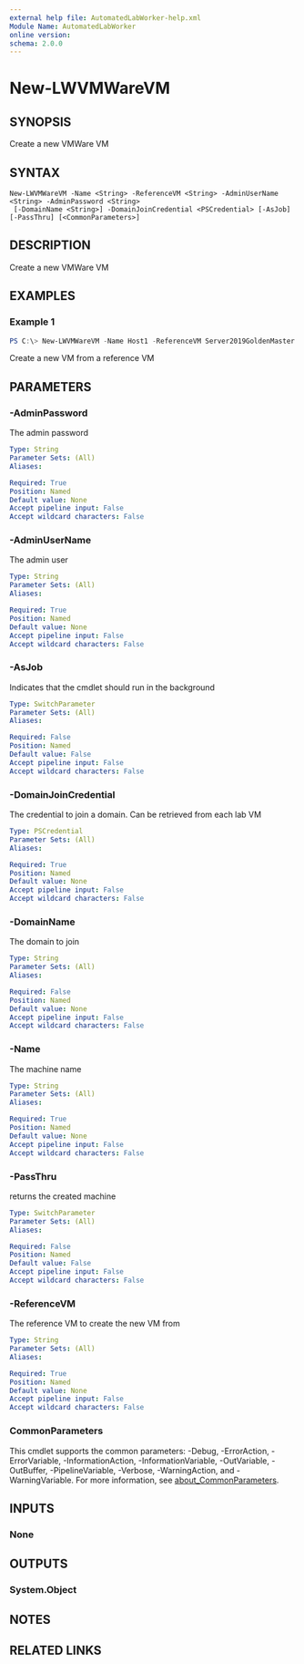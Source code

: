 ```yaml
---
external help file: AutomatedLabWorker-help.xml
Module Name: AutomatedLabWorker
online version:
schema: 2.0.0
---
```


# New-LWVMWareVM

## SYNOPSIS
Create a new VMWare VM

## SYNTAX

```
New-LWVMWareVM -Name <String> -ReferenceVM <String> -AdminUserName <String> -AdminPassword <String>
 [-DomainName <String>] -DomainJoinCredential <PSCredential> [-AsJob] [-PassThru] [<CommonParameters>]
```

## DESCRIPTION
Create a new VMWare VM

## EXAMPLES

### Example 1
```powershell
PS C:\> New-LWVMWareVM -Name Host1 -ReferenceVM Server2019GoldenMaster -AdminUserName Hans -AdminPassword Reuben -DomainName contoso.com -DomainJoinCredential $vm.GetCredential((Get-Lab))
```

Create a new VM from a reference VM

## PARAMETERS

### -AdminPassword
The admin password

```yaml
Type: String
Parameter Sets: (All)
Aliases:

Required: True
Position: Named
Default value: None
Accept pipeline input: False
Accept wildcard characters: False
```

### -AdminUserName
The admin user

```yaml
Type: String
Parameter Sets: (All)
Aliases:

Required: True
Position: Named
Default value: None
Accept pipeline input: False
Accept wildcard characters: False
```

### -AsJob
Indicates that the cmdlet should run in the background

```yaml
Type: SwitchParameter
Parameter Sets: (All)
Aliases:

Required: False
Position: Named
Default value: False
Accept pipeline input: False
Accept wildcard characters: False
```

### -DomainJoinCredential
The credential to join a domain.
Can be retrieved from each lab VM

```yaml
Type: PSCredential
Parameter Sets: (All)
Aliases:

Required: True
Position: Named
Default value: None
Accept pipeline input: False
Accept wildcard characters: False
```

### -DomainName
The domain to join

```yaml
Type: String
Parameter Sets: (All)
Aliases:

Required: False
Position: Named
Default value: None
Accept pipeline input: False
Accept wildcard characters: False
```

### -Name
The machine name

```yaml
Type: String
Parameter Sets: (All)
Aliases:

Required: True
Position: Named
Default value: None
Accept pipeline input: False
Accept wildcard characters: False
```

### -PassThru
returns the created machine

```yaml
Type: SwitchParameter
Parameter Sets: (All)
Aliases:

Required: False
Position: Named
Default value: False
Accept pipeline input: False
Accept wildcard characters: False
```

### -ReferenceVM
The reference VM to create the new VM from

```yaml
Type: String
Parameter Sets: (All)
Aliases:

Required: True
Position: Named
Default value: None
Accept pipeline input: False
Accept wildcard characters: False
```

### CommonParameters
This cmdlet supports the common parameters: -Debug, -ErrorAction, -ErrorVariable, -InformationAction, -InformationVariable, -OutVariable, -OutBuffer, -PipelineVariable, -Verbose, -WarningAction, and -WarningVariable. For more information, see [about_CommonParameters](http://go.microsoft.com/fwlink/?LinkID=113216).

## INPUTS

### None
## OUTPUTS

### System.Object
## NOTES

## RELATED LINKS
